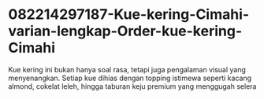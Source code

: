 # 082214297187-Kue-kering-Cimahi-varian-lengkap-Order-kue-kering-Cimahi
Kue kering ini bukan hanya soal rasa, tetapi juga pengalaman visual yang menyenangkan. Setiap kue dihias dengan topping istimewa seperti kacang almond, cokelat leleh, hingga taburan keju premium yang menggugah selera
